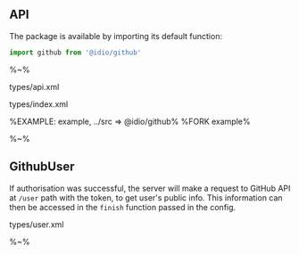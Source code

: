 ## API

The package is available by importing its default function:

```js
import github from '@idio/github'
```

%~%

<typedef noArgTypesInToc>types/api.xml</typedef>

<typedef narrow>types/index.xml</typedef>

%EXAMPLE: example, ../src => @idio/github%
%FORK example%

%~%

## GithubUser

If authorisation was successful, the server will make a request to GitHub API at `/user` path with the token, to get user's public info. This information can then be accessed in the `finish` function passed in the config.

<typedef narrow>types/user.xml</typedef>

%~%